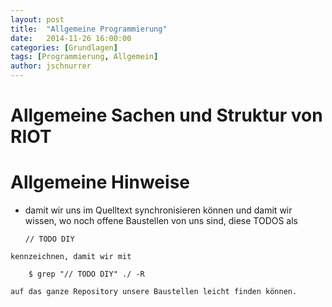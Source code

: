 ```yaml
---
layout: post
title:  "Allgemeine Programmierung"
date:   2014-11-26 16:00:00
categories: [Grundlagen]
tags: [Programmierung, Allgemein]
author: jschnurrer
---
```


Allgemeine Sachen und Struktur von RIOT
====

# Allgemeine Hinweise


*    damit wir uns im Quelltext synchronisieren können und damit wir wissen, wo noch offene Baustellen von uns sind, diese TODOS als 

         // TODO DIY

    kennzeichnen, damit wir mit

        $ grep "// TODO DIY" ./ -R

    auf das ganze Repository unsere Baustellen leicht finden können.
